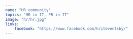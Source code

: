 ```yaml
---
name: "HR community"
topics: "HR in IT, PR in IT"
image: "hr/hr.jpg"
links: 
    facebook: "https://www.facebook.com/hriteventsby/"
---
```

